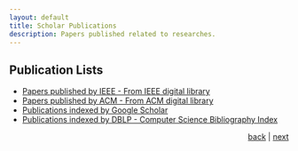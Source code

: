 ```yaml
---
layout: default
title: Scholar Publications
description: Papers published related to researches.
---
```


## Publication Lists

-   [Papers published by IEEE - From IEEE digital library](https://ieeexplore.ieee.org/search/searchresult.jsp?queryText=norazizi&newsearch=true)
-   [Papers published by ACM - From ACM digital library](https://dl.acm.org/results.cfm?query=norazizi&Go.x=24&Go.y=11)
-   [Publications indexed by Google Scholar](https://scholar.google.com/citations?user=hSdFcT4AAAAJ&hl=en)
-   [Publications indexed by DBLP - Computer Science Bibliography Index](https://dblp.uni-trier.de/pers/hd/s/Sayuti:M=_Norazizi_Sham_Mohd)

<p style="text-align: right;">
<a href="research">back</a> | <a href="supervision">next</a> 
</p>